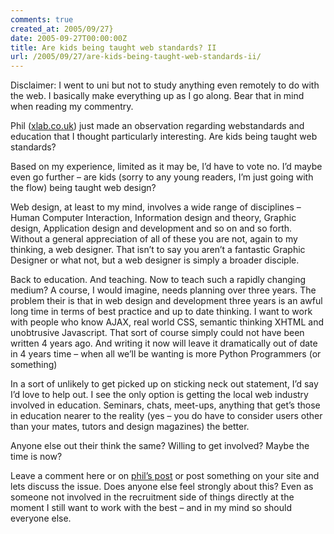 ```yaml
---
comments: true
created_at: 2005/09/27}
date: 2005-09-27T00:00:00Z
title: Are kids being taught web standards? II
url: /2005/09/27/are-kids-being-taught-web-standards-ii/
---
```


<p>
Disclaimer: I went to uni but not to study anything even remotely to do with the web. I basically make everything up as I go along. Bear that in mind when reading my commentry.

</p>
<p>
Phil (<a href="http://xlab.co.uk">xlab.co.uk</a>) just made an observation regarding webstandards and education that I thought particularly interesting. Are kids being taught web standards?

</p>
<p>
Based on my experience, limited as it may be, I’d have to vote no. I’d maybe even go further – are kids (sorry to any young readers, I’m just going with the flow) being taught web design?

</p>
<p>
Web design, at least to my mind, involves a wide range of disciplines – Human Computer Interaction, Information design and theory, Graphic design, Application design and development and so on and so forth. Without a general appreciation of all of these you are not, again to my thinking, a web designer. That isn’t to say you aren’t a fantastic Graphic Designer or what not, but a web designer is simply a broader disciple.

</p>
<p>
Back to education. And teaching. Now to teach such a rapidly changing medium? A course, I would imagine, needs planning over three years. The problem their is that in web design and development three years is an awful long time in terms of best practice and up to date thinking. I want to work with people who know AJAX, real world CSS, semantic thinking XHTML and unobtrusive Javascript. That sort of course simply could not have been written 4 years ago. And writing it now will leave it dramatically out of date in 4 years time – when all we’ll be wanting is more Python Programmers (or something)

</p>
<p>
In a sort of unlikely to get picked up on sticking neck out statement, I’d say I’d love to help out. I see the only option is getting the local web industry involved in education. Seminars, chats, meet-ups, anything that get’s those in education nearer to the reality (yes – you do have to consider users other than your mates, tutors and design magazines) the better.

</p>
<p>
Anyone else out their think the same? Willing to get involved? Maybe the time is now?

</p>
<p>
Leave a comment here or on <a href="http://www.xlab.co.uk/weblog/602">phil’s post</a> or post something on your site and lets discuss the issue. Does anyone else feel strongly about this? Even as someone not involved in the recruitment side of things directly at the moment I still want to work with the best – and in my mind so should everyone else.

</p>
